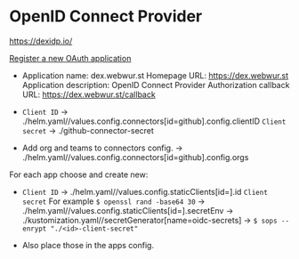 # OpenID Connect Provider

https://dexidp.io/


[Register a new OAuth application](https://github.com/settings/applications/new)

- Application name: dex.webwur.st
  Homepage URL: https://dex.webwur.st
  Application description: OpenID Connect Provider
  Authorization callback URL: https://dex.webwur.st/callback

- `Client ID` 
    -> ./helm.yaml//values.config.connectors[id=github].config.clientID
  `Client secret` 
    -> ./github-connector-secret

- Add org and teams to connectors config.
    -> ./helm.yaml//values.config.connectors[id=github].config.orgs


For each app choose and create new:

- `Client ID` 
    -> ./helm.yaml//values.config.staticClients[id=<id>].id
  `Client secret` 
    For example `$ openssl rand -base64 30`
    -> ./helm.yaml//values.config.staticClients[id=<id>].secretEnv 
      -> ./kustomization.yaml//secretGenerator[name=oidc-secrets] 
        -> `$ sops --enrypt "./<id>-client-secret"`

- Also place those in the apps config.
